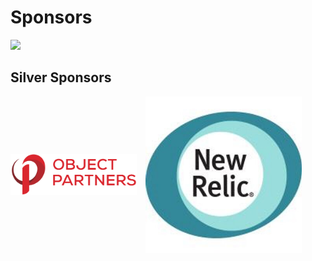 # Sponsors
<img src="http://www.conversantmedia.com/sites/all/themes/my_theme/images/conversant_logo_lg.png" style="border: none;background-color:white;width:400px "/>


## Silver Sponsors
<div>
	<img src="images/2015-OPI-Logo-Stacked.png" style="background: white; border: none; width: 40%; margin-right: 10px; vertical-align: middle;" />
	<img src="images/newrelic.jpeg" style="height: 250px; vertical-align: middle;"/>
</div>
